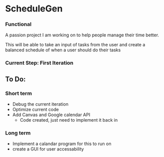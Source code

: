 # ScheduleGen
### Functional

A passion project I am working on to help people manage their time better. 

This will be able to take an input of tasks from the user and create a balanced schedule of when a user should do their tasks

### Current Step: First Iteration

## To Do:
### Short term
- Debug the current iteration
- Optimize current code
- Add Canvas and Google calendar API
  - Code created, just need to implement it back in
### Long term
- Implement a calandar program for this to run on
- create a GUI for user accessability

